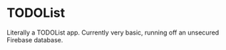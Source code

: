 # TODOList
Literally a TODOList app. Currently very basic, running off an unsecured Firebase database.
